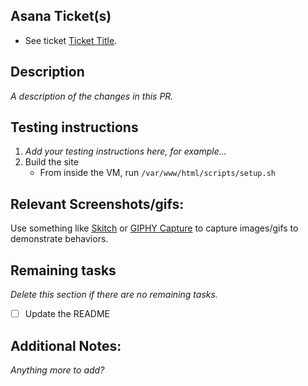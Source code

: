 ## Asana Ticket(s)
- See ticket [Ticket Title](url).

## Description
_A description of the changes in this PR._

## Testing instructions
1. _Add your testing instructions here, for example..._
2. Build the site
    * From inside the VM, run `/var/www/html/scripts/setup.sh`

## Relevant Screenshots/gifs:
Use something like [Skitch](https://evernote.com/skitch/) or [GIPHY Capture](https://giphy.com/apps/giphycapture) to capture images/gifs to demonstrate behaviors.

## Remaining tasks
_Delete this section if there are no remaining tasks._
- [ ] Update the README

## Additional Notes:
_Anything more to add?_

